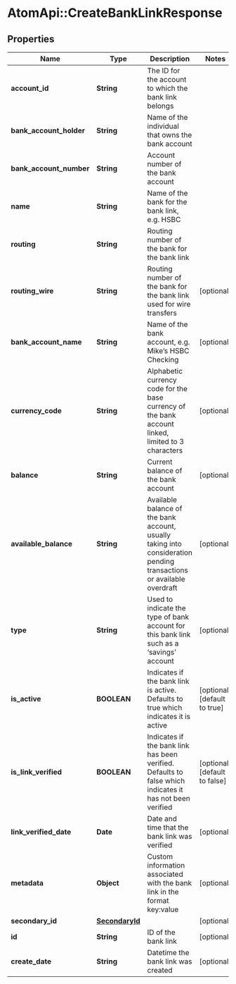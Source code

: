 # AtomApi::CreateBankLinkResponse

## Properties
Name | Type | Description | Notes
------------ | ------------- | ------------- | -------------
**account_id** | **String** | The ID for the account to which the bank link belongs | 
**bank_account_holder** | **String** | Name of the individual that owns the bank account | 
**bank_account_number** | **String** | Account number of the bank account | 
**name** | **String** | Name of the bank for the bank link, e.g. HSBC | 
**routing** | **String** | Routing number of the bank for the bank link | 
**routing_wire** | **String** | Routing number of the bank for the bank link used for wire transfers | [optional] 
**bank_account_name** | **String** | Name of the bank account, e.g. Mike’s HSBC Checking | [optional] 
**currency_code** | **String** | Alphabetic currency code for the base currency of the bank account linked, limited to 3 characters | [optional] 
**balance** | **String** | Current balance of the bank account | [optional] 
**available_balance** | **String** | Available balance of the bank account, usually taking into consideration pending transactions or available overdraft | [optional] 
**type** | **String** | Used to indicate the type of bank account for this bank link such as a ‘savings’ account | [optional] 
**is_active** | **BOOLEAN** | Indicates if the bank link is active. Defaults to true which indicates it is active | [optional] [default to true]
**is_link_verified** | **BOOLEAN** | Indicates if the bank link has been verified. Defaults to false which indicates it has not been verified | [optional] [default to false]
**link_verified_date** | **Date** | Date and time that the bank link was verified | [optional] 
**metadata** | **Object** | Custom information associated with the bank link in the format key:value | [optional] 
**secondary_id** | [**SecondaryId**](SecondaryId.md) |  | [optional] 
**id** | **String** | ID of the bank link | [optional] 
**create_date** | **String** | Datetime the bank link was created | [optional] 


